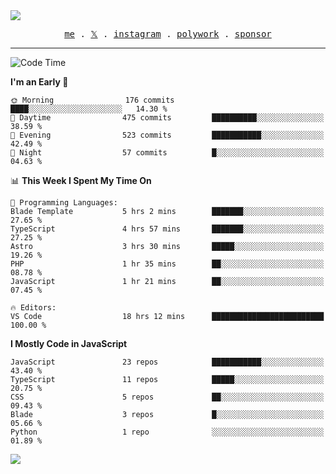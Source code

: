 <img style="bottom: 800px;" src="https://imgur.com/rilHVxA.png"/>
<p align="center">
  <samp>
    <a href="https://fayln.com">me</a> .
    <!-- <a href="https://fayln.com/projects">projects</a> . -->
    <a href="https://go.fayln.com/twitter">𝕏</a> .
    <a href="https://go.fayln.com/instagram">instagram</a> .
    <a href="https://go.fayln.com/polywork">polywork</a> .
    <a href="https://github.com/sponsors/faridhnzz">sponsor</a>
  </samp>
</p>

---
<!--START_SECTION:waka-->
![Code Time](http://img.shields.io/badge/Code%20Time-2%2C171%20hrs%2027%20mins-blue)

**I'm an Early 🐤** 

```text
🌞 Morning                176 commits         ████░░░░░░░░░░░░░░░░░░░░░   14.30 % 
🌆 Daytime                475 commits         ██████████░░░░░░░░░░░░░░░   38.59 % 
🌃 Evening                523 commits         ███████████░░░░░░░░░░░░░░   42.49 % 
🌙 Night                  57 commits          █░░░░░░░░░░░░░░░░░░░░░░░░   04.63 % 
```


📊 **This Week I Spent My Time On** 

```text
💬 Programming Languages: 
Blade Template           5 hrs 2 mins        ███████░░░░░░░░░░░░░░░░░░   27.65 % 
TypeScript               4 hrs 57 mins       ███████░░░░░░░░░░░░░░░░░░   27.25 % 
Astro                    3 hrs 30 mins       █████░░░░░░░░░░░░░░░░░░░░   19.26 % 
PHP                      1 hr 35 mins        ██░░░░░░░░░░░░░░░░░░░░░░░   08.78 % 
JavaScript               1 hr 21 mins        ██░░░░░░░░░░░░░░░░░░░░░░░   07.45 % 

🔥 Editors: 
VS Code                  18 hrs 12 mins      █████████████████████████   100.00 % 
```

**I Mostly Code in JavaScript** 

```text
JavaScript               23 repos            ███████████░░░░░░░░░░░░░░   43.40 % 
TypeScript               11 repos            █████░░░░░░░░░░░░░░░░░░░░   20.75 % 
CSS                      5 repos             ██░░░░░░░░░░░░░░░░░░░░░░░   09.43 % 
Blade                    3 repos             █░░░░░░░░░░░░░░░░░░░░░░░░   05.66 % 
Python                   1 repo              ░░░░░░░░░░░░░░░░░░░░░░░░░   01.89 % 
```




<!--END_SECTION:waka-->

![](https://hit.yhype.me/github/profile?user_id=29797712)
